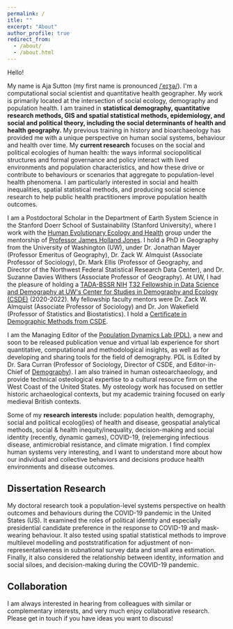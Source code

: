 ```yaml
---
permalink: /
itle: ""
excerpt: "About"
author_profile: true
redirect_from: 
  - /about/
  - /about.html
---
```


Hello! 

My name is Aja Sutton (my first name is pronounced [/ˈeɪʒə/](https://upload.wikimedia.org/wikipedia/commons/2/2e/En-us-Asia.ogg)). I'm a computational social scientist and quantitative health geographer. My work is primarily located at the intersection of social ecology, demography and population health. I am trained in **statistical demography, quantitative research methods, GIS and spatial statistical methods, epidemiology, and social and political theory, including the social determinants of health and health geography.** My previous training in history and bioarchaeology has provided me with a unique perspective on human social systems, behaviour and health over time. My **current research** focuses on the social and political ecologies of human health: the ways informal sociopolitical structures and formal governance and policy interact with lived environments and population characteristics, and how these drive or contribute to behaviours or scenarios that aggregate to population-level health phenomena. I am particularly interested in social and health inequalities, spatial statistical methods, and producing social science research to help public health practitioners improve population health outcomes. 


I am a Postdoctoral Scholar in the Department of Earth System Science in the Stanford Doerr School of Sustainability (Stanford University), where I work with the [Human Evolutionary Ecology and Health](https://heeh.stanford.edu/) group under the mentorship of [Professor James Holland Jones](https://heeh.stanford.edu/about/james-holland-jones). I hold a PhD in Geography from the University of Washington (UW), under Dr. Jonathan Mayer (Professor Emeritus of Geography), Dr. Zack W. Almquist (Associate Professor of Sociology), Dr. Mark Ellis (Professor of Geography, and Director of the Northwest Federal Statistical Research Data Center), and Dr. Suzanne Davies Withers (Associate Professor of Geography). At UW, I had the pleasure of holding a [TADA-BSSR NIH](https://obssr.od.nih.gov/news-and-events/news/director-voice/obssr-launches-training-advanced-data-and-analytics-behavioral) [T32 Fellowship in Data Science and Demography at UW's Center for Studies in Demography and Ecology (CSDE)](https://csde.washington.edu/training/fellowship-funding/data-science-demography-population-health-training/) (2020-2022). My fellowship faculty mentors were Dr. Zack W. Almquist (Associate Professor of Sociology) and Dr. Jon Wakefield (Professor of Statistics and Biostatistics). I hold a [Certificate in Demographic Methods from CSDE](https://csde.washington.edu/training/demographic-certificate/).


I am the Managing Editor of the [Population Dynamics Lab (PDL)](https://population-dynamics-lab.csde.washington.edu/), a new and soon to be released publication venue and virtual lab experience for short quantitative, computational and methodological insights, as well as for developing and sharing tools for the field of demography. PDL is Edited by Dr. Sara Curran (Professor of Sociology, Director of CSDE, and Editor-in-Chief of [Demography](https://read.dukeupress.edu/demography)). I am also trained in human osteoarchaeology, and provide technical osteological expertise to a cultural resource firm on the West Coast of the United States. My osteology work has focused on settler historic archaeological contexts, but my academic training focused on early medieval British contexts.



Some of my **research interests** include: population health, demography, social and political ecolog(ies) of health and disease, geospatial analytical methods, social & health inequity/inequality, decision-making and social identity (recently, dynamic games), COVID-19, (re)emerging infectious disease, antimicrobial resistance, and climate migration. I find complex human systems very interesting, and I want to understand more about how our individual and collective behaviors and decisions produce health environments and disease outcomes.



## Dissertation Research

My doctoral research took a population-level systems perspective on health outcomes and behaviours during the COVID-19 pandemic in the United States (US). It examined the roles of political identity and especially presidential candidate preference in the response to COVID-19 and mask-wearing behaviour. It also tested using spatial statistical methods to improve multilevel modelling and poststratification for adjustment of non-representativeness in subnational survey data and small area estimation. Finally, it also considered the relationship between identity, information and social siloes, and decision-making during the COVID-19 pandemic.



## Collaboration

I am always interested in hearing from colleagues with similar or complementary interests, and very much enjoy collaborative research. Please get in touch if you have ideas you want to discuss!



